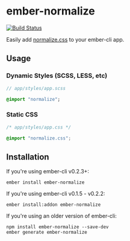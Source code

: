 # ember-normalize

[![Build Status](https://travis-ci.org/HeroicEric/ember-normalize.svg?branch=master)](https://travis-ci.org/HeroicEric/ember-normalize)

Easily add [normalize.css][normalize] to your ember-cli app.

## Usage

### Dynamic Styles (SCSS, LESS, etc)

```sass
// app/styles/app.scss

@import "normalize";
```

### Static CSS

```css
/* app/styles/app.css */

@import "normalize.css";
```

## Installation

If you're using ember-cli v0.2.3+:

```no-highlight
ember install ember-normalize
```

If you're using ember-cli v0.1.5 - v0.2.2:

```no-highlight
ember install:addon ember-normalize
```

If you're using an older version of ember-cli:

```no-highlight
npm install ember-normalize --save-dev
ember generate ember-normalize
```

[bower]: http://bower.io "bower"
[normalize]: https://github.com/necolas/normalize.css/ "normalize.css"
